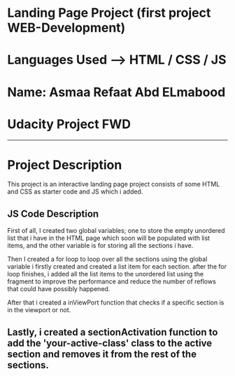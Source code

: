 # Landing Page Project (first project WEB-Development)
# Languages Used --> HTML / CSS / JS
# Name: Asmaa Refaat Abd ELmabood
# Udacity Project FWD
-------------------------------------
# Project Description
This project is an interactive landing page project consists of some HTML and CSS as starter code and JS which i added.

## JS Code Description
First of all, I created two global variables; one to store the empty unordered list that i have in the HTML page which soon will be populated with list items, and the other variable is for storing all the sections i have.

Then I created a for loop to loop over all the sections using the global variable i firstly created and created a list item for each section. after the for loop finishes, i added all the list items to the unordered list using the fragment to improve the performance and reduce the number of reflows that could have possibly happened.

After that i created a inViewPort function that checks if a specific section is in the viewport or not.

Lastly, i created a sectionActivation function to add the 'your-active-class' class to the active section and removes it from the rest of the sections.
-----------------------------------------------------------------------------------------------
